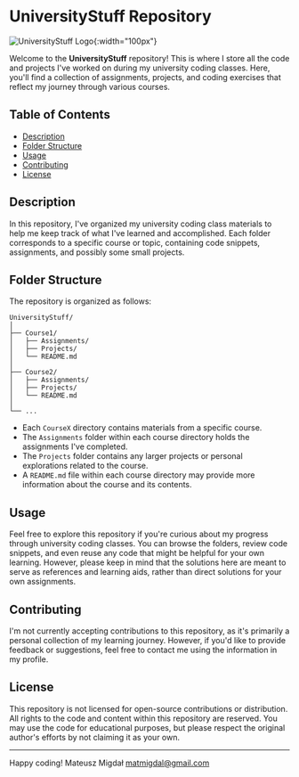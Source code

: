 # UniversityStuff Repository

![UniversityStuff Logo](https://upload.wikimedia.org/wikipedia/commons/thumb/5/54/Herb_Uniwersytetu_Jagiello%C5%84skiego.svg/300px-Herb_Uniwersytetu_Jagiello%C5%84skiego.svg.png){:width="100px"}

Welcome to the **UniversityStuff** repository! This is where I store all the code and projects I've worked on during my university coding classes. Here, you'll find a collection of assignments, projects, and coding exercises that reflect my journey through various courses.

## Table of Contents

- [Description](#description)
- [Folder Structure](#folder-structure)
- [Usage](#usage)
- [Contributing](#contributing)
- [License](#license)

## Description

In this repository, I've organized my university coding class materials to help me keep track of what I've learned and accomplished. Each folder corresponds to a specific course or topic, containing code snippets, assignments, and possibly some small projects.

## Folder Structure

The repository is organized as follows:

```
UniversityStuff/
│
├── Course1/
│   ├── Assignments/
│   ├── Projects/
│   └── README.md
│
├── Course2/
│   ├── Assignments/
│   ├── Projects/
│   └── README.md
│
└── ...
```

- Each `CourseX` directory contains materials from a specific course.
- The `Assignments` folder within each course directory holds the assignments I've completed.
- The `Projects` folder contains any larger projects or personal explorations related to the course.
- A `README.md` file within each course directory may provide more information about the course and its contents.

## Usage

Feel free to explore this repository if you're curious about my progress through university coding classes. You can browse the folders, review code snippets, and even reuse any code that might be helpful for your own learning. However, please keep in mind that the solutions here are meant to serve as references and learning aids, rather than direct solutions for your own assignments.

## Contributing

I'm not currently accepting contributions to this repository, as it's primarily a personal collection of my learning journey. However, if you'd like to provide feedback or suggestions, feel free to contact me using the information in my profile.

## License

This repository is not licensed for open-source contributions or distribution. All rights to the code and content within this repository are reserved. You may use the code for educational purposes, but please respect the original author's efforts by not claiming it as your own.

---

Happy coding!
Mateusz Migdał
matmigdal@gmail.com
